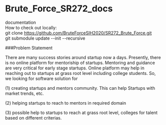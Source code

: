 # Brute_Force_SR272_docs
documentation </br>
How to check out locally: </br>
git clone https://github.com/BruteForceSIH2020/SR272_Brute_Force.git</br>
git submodule update --init --recursive</br>

###Problem Statement

There are many success stories around startup now a days. Presently, there is no online platform for mentoriship of startups. Mentoring and guidance are very critical for early stage startups. Online platform may help in reaching out to startups at grass root level including college students. So, we looking for software solution for

(1) creating startups and mentors community. This can help Startups with market trends, etc.

(2) helping startups to reach to mentors in required domain

(3) possible help to startups to reach at grass root level, colleges for talent based on different criterias.
